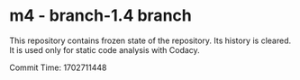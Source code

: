 # m4 - branch-1.4 branch

This repository contains frozen state of the repository.
Its history is cleared. It is used only for static code
analysis with Codacy.

Commit Time: 1702711448